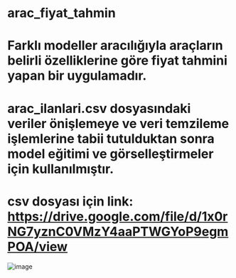 # arac_fiyat_tahmin

# Farklı modeller aracılığıyla araçların belirli özelliklerine göre fiyat tahmini yapan bir uygulamadır.
# arac_ilanlari.csv dosyasındaki veriler önişlemeye ve veri temzileme işlemlerine tabii tutulduktan sonra model eğitimi ve görselleştirmeler için kullanılmıştır. 
# csv dosyası için link: https://drive.google.com/file/d/1x0rNG7yznC0VMzY4aaPTWGYoP9egmPOA/view


![image](https://github.com/havvabzkrtt/arac_fiyat_tahmin/assets/81237002/8d6d181d-a027-4ccd-80d6-8d6e36a2211a)

